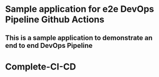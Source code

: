 # Sample application for e2e DevOps Pipeline Github Actions
## This is a sample application to demonstrate an end to end DevOps Pipeline
# Complete-CI-CD
